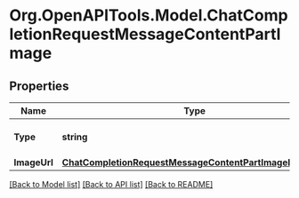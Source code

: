 # Org.OpenAPITools.Model.ChatCompletionRequestMessageContentPartImage

## Properties

Name | Type | Description | Notes
------------ | ------------- | ------------- | -------------
**Type** | **string** | The type of the content part. | 
**ImageUrl** | [**ChatCompletionRequestMessageContentPartImageImageUrl**](ChatCompletionRequestMessageContentPartImageImageUrl.md) |  | 

[[Back to Model list]](../README.md#documentation-for-models) [[Back to API list]](../README.md#documentation-for-api-endpoints) [[Back to README]](../README.md)

